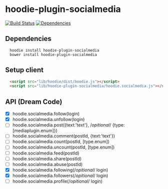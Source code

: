 hoodie-plugin-socialmedia
====================
[![Build Status](https://travis-ci.org/goappes/hoodie-plugin-socialmedia.svg?branch=master)](https://travis-ci.org/goappes/hoodie-plugin-socialmedia) [![Dependencies](https://david-dm.org/goappes/hoodie-plugin-socialmedia.png)](https://david-dm.org/goappes/hoodie-plugin-socialmedia)

## Dependencies
```shell
  hoodie install hoodie-plugin-socialmedia
  bower install hoodie-plugin-socialmedia
```


## Setup client
```html
  <script src="lib/hoodie/dist/hoodie.js"></script>
  <script src="lib/hoodie-plugin-socialmedia/hoodie.socialmedia.js"></script>
```

## API (Dream Code)
-  [x] hoodie.socialmedia.follow(login)
-  [x] hoodie.socialmedia.unfollow(login)
-  [ ] hoodie.socialmedia.post({text:'text'}, /*opitional*/ {type: [mediaplugin.enum]})
-  [ ] hoodie.socialmedia.comment(postId, {text:'text'})
-  [ ] hoodie.socialmedia.count(postId, [type.enum]) 
-  [ ] hoodie.socialmedia.uncount(postId, [type.enum])
-  [ ] hoodie.socialmedia.feed(postId)
-  [ ] hoodie.socialmedia.share(postId)
-  [ ] hoodie.socialmedia.abuse(postId)
-  [x] hoodie.socialmedia.following(/*opitional*/ login)
-  [x] hoodie.socialmedia.followers(/*opitional*/ login)
-  [ ] hoodie.socialmedia.profile(/*opitional*/ login)
